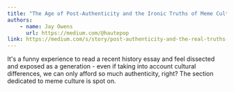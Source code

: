 ```yaml
---
title: "The Age of Post-Authenticity and the Ironic Truths of Meme Culture"
authors:
    - name: Jay Owens
      url: https://medium.com/@hautepop
link: https://medium.com/s/story/post-authenticity-and-the-real-truths-of-meme-culture-f98b24d645a0
---
```


It's a funny experience to read a recent history essay and feel dissected and exposed as a generation - even if taking into account cultural differences, we can only afford so much authenticity, right? The section dedicated to meme culture is spot on.
